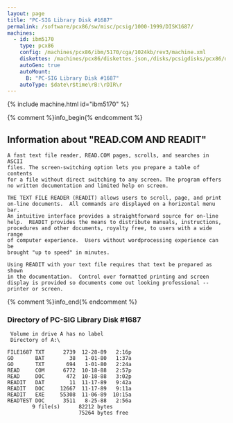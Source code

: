 ```yaml
---
layout: page
title: "PC-SIG Library Disk #1687"
permalink: /software/pcx86/sw/misc/pcsig/1000-1999/DISK1687/
machines:
  - id: ibm5170
    type: pcx86
    config: /machines/pcx86/ibm/5170/cga/1024kb/rev3/machine.xml
    diskettes: /machines/pcx86/diskettes.json,/disks/pcsigdisks/pcx86/diskettes.json
    autoGen: true
    autoMount:
      B: "PC-SIG Library Disk #1687"
    autoType: $date\r$time\rB:\rDIR\r
---
```


{% include machine.html id="ibm5170" %}

{% comment %}info_begin{% endcomment %}

## Information about "READ.COM AND READIT"

    A fast text file reader, READ.COM pages, scrolls, and searches in ASCII
    files. The screen-switching option lets you prepare a table of contents
    for a file without direct switching to any screen. The program offers
    no written documentation and limited help on screen.
    
    THE TEXT FILE READER (READIT) allows users to scroll, page, and print
    on-line documents.  All commands are displayed on a horizontal menu bar.
    An intuitive interface provides a straightforward source for on-line
    help.  READIT provides the means to distribute manuals, instructions,
    procedures and other documents, royalty free, to users with a wide range
    of computer experience.  Users without wordprocessing experience can be
    brought "up to speed" in minutes.
    
    Using READIT with your text file requires that text be prepared as shown
    in the documentation.  Control over formatted printing and screen
    display is provided so documents come out looking professional --
    printer or screen.
{% comment %}info_end{% endcomment %}


### Directory of PC-SIG Library Disk #1687

     Volume in drive A has no label
     Directory of A:\

    FILE1687 TXT      2739  12-28-89   2:16p
    GO       BAT        38   1-01-80   1:37a
    GO       TXT       694   1-01-80   2:24a
    READ     COM      6772  10-18-88   2:57p
    READ     DOC       472  10-18-88   3:02p
    READIT   DAT        11  11-17-89   9:42a
    READIT   DOC     12667  11-17-89   9:11a
    READIT   EXE     55308  11-06-89  10:15a
    READTEST DOC      3511   8-25-88   2:56a
            9 file(s)      82212 bytes
                           75264 bytes free
